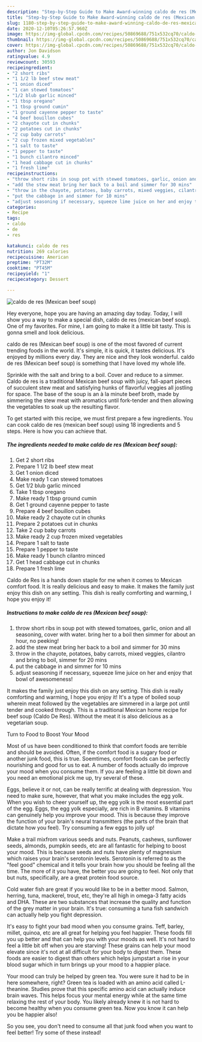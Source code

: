 ```yaml
---
description: "Step-by-Step Guide to Make Award-winning caldo de res (Mexican beef soup)"
title: "Step-by-Step Guide to Make Award-winning caldo de res (Mexican beef soup)"
slug: 1180-step-by-step-guide-to-make-award-winning-caldo-de-res-mexican-beef-soup
date: 2020-12-10T05:26:57.960Z
image: https://img-global.cpcdn.com/recipes/50869688/751x532cq70/caldo-de-res-mexican-beef-soup-recipe-main-photo.jpg
thumbnail: https://img-global.cpcdn.com/recipes/50869688/751x532cq70/caldo-de-res-mexican-beef-soup-recipe-main-photo.jpg
cover: https://img-global.cpcdn.com/recipes/50869688/751x532cq70/caldo-de-res-mexican-beef-soup-recipe-main-photo.jpg
author: Jon Davidson
ratingvalue: 4.9
reviewcount: 30593
recipeingredient:
- "2 short ribs"
- "1 1/2 lb beef stew meat"
- "1 onion diced"
- "1 can stewed tomatoes"
- "1/2 blub garlic minced"
- "1 tbsp oregano"
- "1 tbsp ground cumin"
- "1 ground cayenne pepper to taste"
- "4 beef bouillon cubes"
- "2 chayote cut in chunks"
- "2 potatoes cut in chunks"
- "2 cup baby carrots"
- "2 cup frozen mixed vegetables"
- "1 salt to taste"
- "1 pepper to taste"
- "1 bunch cilantro minced"
- "1 head cabbage cut in chunks"
- "1 fresh lime"
recipeinstructions:
- "throw short ribs in soup pot with stewed tomatoes, garlic, onion and all seasoning, cover with water. bring her to a boil then simmer for about an hour, no peeking!"
- "add the stew meat bring her back to a boil and simmer for 30 mins"
- "throw in the chayote, potatoes, baby carrots, mixed veggies, cilantro and bring to boil, simmer for 20 mins"
- "put the cabbage in and simmer for 10 mins"
- "adjust seasoning if necessary, squeeze lime juice on her and enjoy that bowl of awesomeness!"
categories:
- Recipe
tags:
- caldo
- de
- res

katakunci: caldo de res 
nutrition: 269 calories
recipecuisine: American
preptime: "PT32M"
cooktime: "PT45M"
recipeyield: "1"
recipecategory: Dessert

---
```



![caldo de res (Mexican beef soup)](https://img-global.cpcdn.com/recipes/50869688/751x532cq70/caldo-de-res-mexican-beef-soup-recipe-main-photo.jpg)

Hey everyone, hope you are having an amazing day today. Today, I will show you a way to make a special dish, caldo de res (mexican beef soup). One of my favorites. For mine, I am going to make it a little bit tasty. This is gonna smell and look delicious.

caldo de res (Mexican beef soup) is one of the most favored of current trending foods in the world. It's simple, it is quick, it tastes delicious. It's enjoyed by millions every day. They are nice and they look wonderful. caldo de res (Mexican beef soup) is something that I have loved my whole life.

Sprinkle with the salt and bring to a boil. Cover and reduce to a simmer. Caldo de res is a traditional Mexican beef soup with juicy, fall-apart pieces of succulent stew meat and satisfying hunks of flavorful veggies all jostling for space. The base of the soup is an à la minute beef broth, made by simmering the stew meat with aromatics until fork-tender and then allowing the vegetables to soak up the resulting flavor.


To get started with this recipe, we must first prepare a few ingredients. You can cook caldo de res (mexican beef soup) using 18 ingredients and 5 steps. Here is how you can achieve that.

<!--inarticleads1-->

##### The ingredients needed to make caldo de res (Mexican beef soup):

1. Get 2 short ribs
1. Prepare 1 1/2 lb beef stew meat
1. Get 1 onion diced
1. Make ready 1 can stewed tomatoes
1. Get 1/2 blub garlic minced
1. Take 1 tbsp oregano
1. Make ready 1 tbsp ground cumin
1. Get 1 ground cayenne pepper to taste
1. Prepare 4 beef bouillon cubes
1. Make ready 2 chayote cut in chunks
1. Prepare 2 potatoes cut in chunks
1. Take 2 cup baby carrots
1. Make ready 2 cup frozen mixed vegetables
1. Prepare 1 salt to taste
1. Prepare 1 pepper to taste
1. Make ready 1 bunch cilantro minced
1. Get 1 head cabbage cut in chunks
1. Prepare 1 fresh lime


Caldo de Res is a hands down staple for me when it comes to Mexican comfort food. It is really delicious and easy to make. It makes the family just enjoy this dish on any setting. This dish is really comforting and warming, I hope you enjoy it! 

<!--inarticleads2-->

##### Instructions to make caldo de res (Mexican beef soup):

1. throw short ribs in soup pot with stewed tomatoes, garlic, onion and all seasoning, cover with water. bring her to a boil then simmer for about an hour, no peeking!
1. add the stew meat bring her back to a boil and simmer for 30 mins
1. throw in the chayote, potatoes, baby carrots, mixed veggies, cilantro and bring to boil, simmer for 20 mins
1. put the cabbage in and simmer for 10 mins
1. adjust seasoning if necessary, squeeze lime juice on her and enjoy that bowl of awesomeness!


It makes the family just enjoy this dish on any setting. This dish is really comforting and warming, I hope you enjoy it! It&#39;s a type of boiled soup wherein meat followed by the vegetables are simmered in a large pot until tender and cooked through. This is a traditional Mexican home recipe for beef soup (Caldo De Res). Without the meat it is also delicious as a vegetarian soup. 

Turn to Food to Boost Your Mood


Most of us have been conditioned to think that comfort foods are terrible and should be avoided. Often, if the comfort food is a sugary food or another junk food, this is true. Soemtimes, comfort foods can be perfectly nourishing and good for us to eat. A number of foods actually do improve your mood when you consume them. If you are feeling a little bit down and you need an emotional pick me up, try several of these.

Eggs, believe it or not, can be really terrific at dealing with depression. You need to make sure, however, that what you make includes the egg yolk. When you wish to cheer yourself up, the egg yolk is the most essential part of the egg. Eggs, the egg yolk especially, are rich in B vitamins. B vitamins can genuinely help you improve your mood. This is because they improve the function of your brain's neural transmitters (the parts of the brain that dictate how you feel). Try consuming a few eggs to jolly up!

Make a trail mixfrom various seeds and nuts. Peanuts, cashews, sunflower seeds, almonds, pumpkin seeds, etc are all fantastic for helping to boost your mood. This is because seeds and nuts have plenty of magnesium which raises your brain's serotonin levels. Serotonin is referred to as the "feel good" chemical and it tells your brain how you should be feeling all the time. The more of it you have, the better you are going to feel. Not only that but nuts, specifically, are a great protein food source.

Cold water fish are great if you would like to be in a better mood. Salmon, herring, tuna, mackerel, trout, etc, they're all high in omega-3 fatty acids and DHA. These are two substances that increase the quality and function of the grey matter in your brain. It's true: consuming a tuna fish sandwich can actually help you fight depression. 

It's easy to fight your bad mood when you consume grains. Teff, barley, millet, quinoa, etc are all great for helping you feel happier. These foods fill you up better and that can help you with your moods as well. It's not hard to feel a little bit off when you are starving! These grains can help your mood elevate since it's not at all difficult for your body to digest them. These foods are easier to digest than others which helps jumpstart a rise in your blood sugar which in turn brings up your mood to a happier place.

Your mood can truly be helped by green tea. You were sure it had to be in here somewhere, right? Green tea is loaded with an amino acid called L-theanine. Studies prove that this specific amino acid can actually induce brain waves. This helps focus your mental energy while at the same time relaxing the rest of your body. You likely already knew it is not hard to become healthy when you consume green tea. Now you know it can help you be happier also!

So you see, you don't need to consume all that junk food when you want to feel better! Try some of these instead!


